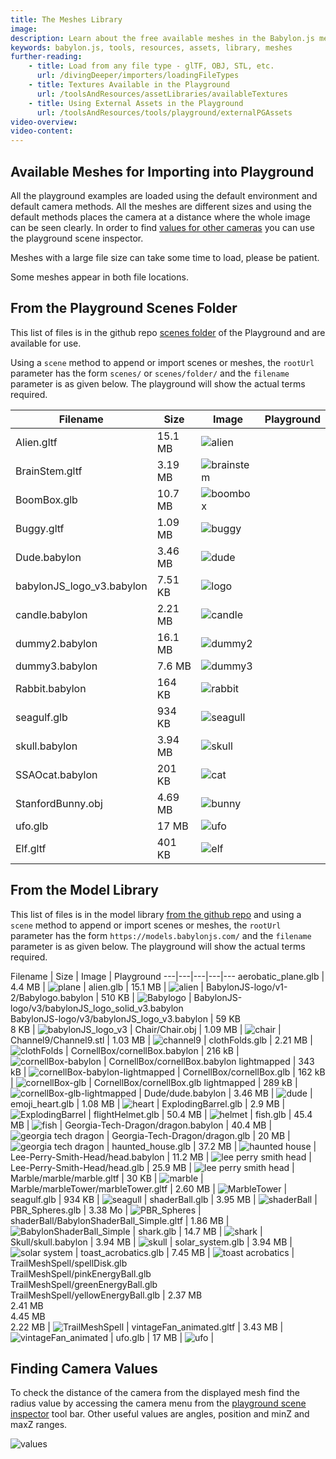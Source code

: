 ```yaml
---
title: The Meshes Library
image: 
description: Learn about the free available meshes in the Babylon.js meshes library.
keywords: babylon.js, tools, resources, assets, library, meshes
further-reading:
    - title: Load from any file type - glTF, OBJ, STL, etc.
      url: /divingDeeper/importers/loadingFileTypes
    - title: Textures Available in the Playground
      url: /toolsAndResources/assetLibraries/availableTextures
    - title: Using External Assets in the Playground
      url: /toolsAndResources/tools/playground/externalPGAssets
video-overview:
video-content:
---
```



## Available Meshes for Importing into Playground

All the playground examples are loaded using the default environment and default camera methods. All the meshes are different sizes and using the default methods places the camera at a distance where the whole image can be seen clearly. In order to find [values for other cameras](/toolsAndResources/assetLibraries/availableMeshes#finding-camera-values) you can use the playground scene inspector.

Meshes with a large file size can take some time to load, please be patient.

Some meshes appear in both file locations.

## From the Playground Scenes Folder

This list of files is in the github repo [scenes folder](https://github.com/BabylonJS/Babylon.js/tree/master/Playground/scenes) of the Playground and are available for use.

Using a `scene` method to append or import scenes or meshes, the `rootUrl` parameter has the form `scenes/` or `scenes/folder/` and the `filename` parameter is as given below. The playground will show the actual terms required.


Filename | Size | Image | Playground
---|---|---|---|
Alien.gltf | 15.1 MB | ![alien](/img/resources/meshes/alien.png) | <Playground id="#8IMNBM#1" title="Alien" description=""/>
BrainStem.gltf | 3.19 MB | ![brainstem](/img/resources/meshes/brainstem.png) | <Playground id="#J62R3F#1" title="Brainstem" description=""/>
BoomBox.glb | 10.7 MB | ![boombox](/img/resources/meshes/boombox.png) | <Playground id="#QCU8DJ#2" title="Boombox" description=""/>
Buggy.gltf | 1.09 MB | ![buggy](/img/resources/meshes/buggy.png) | <Playground id="#K7TJIG#1" title="Buggy" description=""/>
Dude.babylon | 3.46 MB | ![dude](/img/resources/meshes/dude.png) | <Playground id="#WLDCUC#2" title="Dude" description=""/>
babylonJS_logo_v3.babylon | 7.51 KB | ![logo](/img/resources/meshes/logo.png) | <Playground id="#17LHMG#1" title="Logo" description=""/>
candle.babylon | 2.21 MB | ![candle](/img/resources/meshes/candle.png) | <Playground id="#TSCJPP#1" title="Candle" description=""/>
dummy2.babylon | 16.1 MB | ![dummy2](/img/resources/meshes/dummy2.png) | <Playground id="#TBK09I#2" title="Dummy2" description=""/>
dummy3.babylon | 7.6 MB | ![dummy3](/img/resources/meshes/dummy2.png) | <Playground id="#C38BUD#1" title="Dummy3" description=""/>
Rabbit.babylon | 164 KB | ![rabbit](/img/resources/meshes/rabbit.png) | <Playground id="#NMU4ZM#1" title="Rabbit" description=""/>
seagulf.glb | 934 KB | ![seagull](/img/resources/meshes/seagull.png) | <Playground id="#8LFTCH#2" title="Seagull" description=""/>
skull.babylon | 3.94 MB | ![skull](/img/resources/meshes/skull.png) | <Playground id="#VV935G#2" title="Skull" description=""/>
SSAOcat.babylon | 201 KB | ![cat](/img/resources/meshes/cat.png) | <Playground id="#LCUPCU#1" title="Cat" description=""/>
StanfordBunny.obj | 4.69 MB | ![bunny](/img/resources/meshes/bunny.png) | <Playground id="#95MJI8#1" title="Bunny" description=""/>
ufo.glb | 17 MB | ![ufo](/img/resources/meshes/ufo.png) | <Playground id="#058SEW#3" title="UFO" description=""/>
Elf.gltf | 401 KB | ![elf](/img/resources/meshes/elf.png) | <Playground id="#XY6QF0" title="Elf" description=""/>

## From the Model Library

This list of files is in the model library [from the github repo](https://github.com/BabylonJS/MeshesLibrary) and using a `scene` method to append or import scenes or meshes, the `rootUrl` parameter has the form `https://models.babylonjs.com/` and the `filename` parameter is as given below. The playground will show the actual terms required.

Filename | Size | Image | Playground
---|---|---|---|---
aerobatic_plane.glb | 4.4 MB | ![plane](/img/resources/meshes/plane.png) | <Playground id="#5NIBE1#1" title="Plane" description=""/>
alien.glb | 15.1 MB | ![alien](/img/resources/meshes/alien.png) | <Playground id="#8IMNBM#2" title="Alien" description=""/>
BabylonJS-logo/v1-2/Babylogo.babylon | 510 KB | ![Babylogo](/img/resources/meshes/Babylogo.jpg) | <Playground id="#TZTY3Y" title="Babylogo" description=""/>
BabylonJS-logo/v3/babylonJS_logo_solid_v3.babylon<br/>BabylonJS-logo/v3/babylonJS_logo_v3.babylon | 59 KB<br/>8 KB | ![babylonJS_logo_v3](/img/resources/meshes/babylonJS_logo_v3.jpg) | <Playground id="#Q9JFZ1" title="Babylon_log_v3" description=""/>
Chair/Chair.obj | 1.09 MB | ![chair](/img/resources/meshes/chair.png) | <Playground id="#KJV35B#1" title="Chair" description=""/>
Channel9/Channel9.stl | 1.03 MB | ![channel9](/img/resources/meshes/channel9.png) | <Playground id="#AJJ8U5#2" title="Channel9" description=""/>
clothFolds.glb | 2.21 MB | ![clothFolds](/img/resources/meshes/clothFolds.jpg) | <Playground id="#5NIBE1#2" title="Cloth Folds" description=""/>
CornellBox/cornellBox.babylon | 216 kB | ![cornellBox-babylon](/img/resources/meshes/cornellBox-babylon.jpg) | <Playground id="#4AJ16M#2" title="CornellBox-Babylon" description=""/>
CornellBox/cornellBox.babylon lightmapped | 343 kB | ![cornellBox-babylon-lightmapped](/img/resources/meshes/cornellBox-babylon-lightmapped.jpg) | <Playground id="#4AJ16M#5" title="CornellBox Babylon Lightmapped" description=""/>
CornellBox/cornellBox.glb | 162 kB | ![cornellBox-glb](/img/resources/meshes/cornellBox-glb.jpg) | <Playground id="#4AJ16M#3" title="cornellBox-glb" description=""/>
CornellBox/cornellBox.glb lightmapped | 289 kB | ![cornellBox-glb-lightmapped](/img/resources/meshes/cornellBox-glb-lightmapped.jpg) | <Playground id="#4AJ16M#15" title="CornellBox glb lightmapped" description=""/>
Dude/dude.babylon | 3.46 MB | ![dude](/img/resources/meshes/dude.png) | <Playground id="#WLDCUC#3" title="Dude" description=""/>
emoji_heart.glb | 1.08 MB | ![heart](/img/resources/meshes/heart.png) | <Playground id="#4AJ16M#1" title="Heart" description=""/>
ExplodingBarrel.glb | 2.9 MB | ![ExplodingBarrel](/img/resources/meshes/ExplodingBarrel.jpg) | <Playground id="#4AJ16M#23" title="ExplodingBarrel" description=""/>
flightHelmet.glb | 50.4 MB | ![helmet](/img/resources/meshes/helmet.png) | <Playground id="#BVK9I0#10" title="Helmet" description=""/>
fish.glb | 45.4 MB | ![fish](/img/resources/meshes/fish.png) | <Playground id="#9CMU0F" title="Fish" description=""/>
Georgia-Tech-Dragon/dragon.babylon | 40.4 MB | ![georgia tech dragon](/img/resources/meshes/dragon-babylon.jpg) | <Playground id="#MZ1I83" title="Georgia Tech Dragon" description=""/>
Georgia-Tech-Dragon/dragon.glb | 20 MB | ![georgia tech dragon](/img/resources/meshes/dragon.jpg) | <Playground id="#1GFFWE#1" title="Georgia Tech Dragon (smaller)" description=""/>
haunted_house.glb | 37.2 MB | ![haunted house](/img/resources/meshes/haunted_house.png) | <Playground id="#E8UGIC" title="Haunted House" description=""/>
Lee-Perry-Smith-Head/head.babylon | 11.2 MB | ![lee perry smith head](/img/resources/meshes/lee-perry-smith-head-babylon.jpg) | <Playground id="#NA2WKW" title="Lee Perry Smith Head" description=""/>
Lee-Perry-Smith-Head/head.glb | 25.9 MB | ![lee perry smith head](/img/resources/meshes/lee-perry-smith-head.jpg) | <Playground id="#GA8DG5" title="Lee Perry Smith Head" description=""/>
Marble/marble/marble.gltf | 30 KB | ![marble](/img/resources/meshes/marble.jpg) | <Playground id="#36YIWS#2" title="Marble" description=""/>
Marble/marbleTower/marbleTower.gltf | 2.60 MB | ![MarbleTower](/img/resources/meshes/MarbleTower.jpg) | <Playground id="#FN0IGW#1" title="MarbleTower" description=""/>
seagulf.glb | 934 KB | ![seagull](/img/resources/meshes/seagull.png) | <Playground id="#8LFTCH#3" title="Seagull" description=""/>
shaderBall.glb | 3.95 MB | ![shaderBall](/img/resources/meshes/shaderBall.jpg) | <Playground id="#2UPLBH" title="Shader Ball" description=""/>
PBR_Spheres.glb | 3.38 Mo | ![PBR_Spheres](/img/resources/meshes/PBR_Spheres.png) | <Playground id="#ISZ7Y2#3" title="PBR_Spheres" description=""/>
shaderBall/BabylonShaderBall_Simple.gltf | 1.86 MB | ![BabylonShaderBall_Simple](/img/resources/meshes/BabylonShaderBall_Simple.jpg) | <Playground id="#AE8AA3" title="Babylon Simple Shader Ball" description=""/>
shark.glb | 14.7 MB | ![shark](/img/resources/meshes/shark.png) | <Playground id="#ISZ7Y2" title="Shark" description=""/>
Skull/skull.babylon | 3.94 MB | ![skull](/img/resources/meshes/skull.png) | <Playground id="#VV935G#3" title="Skull" description=""/>
solar_system.glb | 3.94 MB | ![solar system](/img/resources/meshes/solar_system.png) | <Playground id="#KILIHT" title="Solar System" description=""/>
toast_acrobatics.glb | 7.45 MB | ![toast acrobatics](/img/resources/meshes/toast_acrobatics.png) | <Playground id="#KM2N07" title="Acrobatic Toast" description=""/>
TrailMeshSpell/spellDisk.glb<br/>TrailMeshSpell/pinkEnergyBall.glb<br/>TrailMeshSpell/greenEnergyBall.glb<br/>TrailMeshSpell/yellowEnergyBall.glb | 2.37 MB<br/>2.41 MB<br/>4.45 MB<br/>2.22 MB | ![TrailMeshSpell](/img/resources/meshes/TrailMeshSpell.jpg) | <Playground id="#AAP917#1" title="Trail Mesh Spell" description=""/>
vintageFan_animated.gltf | 3.43 MB | ![vintageFan_animated](/img/resources/meshes/vintageFan_animated.jpg) | <Playground id="#YBEKDT" title="Vintage Fan" description=""/>
ufo.glb | 17 MB | ![ufo](/img/resources/meshes/ufo.png) | <Playground id="#058SEW#4" title="UFO" description=""/>

## Finding Camera Values

To check the distance of the camera from the displayed mesh find the radius value by accessing the camera menu from the [playground scene inspector](/toolsAndResources/tools/inspector) tool bar. Other useful values are angles, position and minZ and maxZ ranges.

![values](/img/resources/meshes/values.png)
